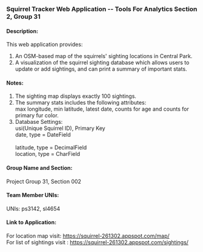 ### Squirrel Tracker Web Application -- Tools For Analytics Section 2, Group 31

#### Description:
This web application provides: 
1. An OSM-based map of the squirrels' sighting locations in Central Park. 
2. A visualization of the squirrel sighting database which allows users to update or add sightings, and can print a summary of important stats. 

#### Notes:
1. The sighting map displays exactly 100 sightings.
2. The summary stats includes the following attributes:   
	max longitude, min latitude, latest date, counts for age and counts for primary fur color. 
3. Database Settings:  
	usi(Unique Squirrel ID), Primary Key  
	date, type = DateField<br/>    	
	latitude, type = DecimalField  
	location, type = CharField  
 
#### Group Name and Section:  
Project Group 31, Section 002

#### Team Member UNIs:  
UNIs: ps3142, sl4654
    
#### Link to Application:  
For location map visit: https://squirrel-261302.appspot.com/map/  
For list of sightings visit : https://squirrel-261302.appspot.com/sightings/


